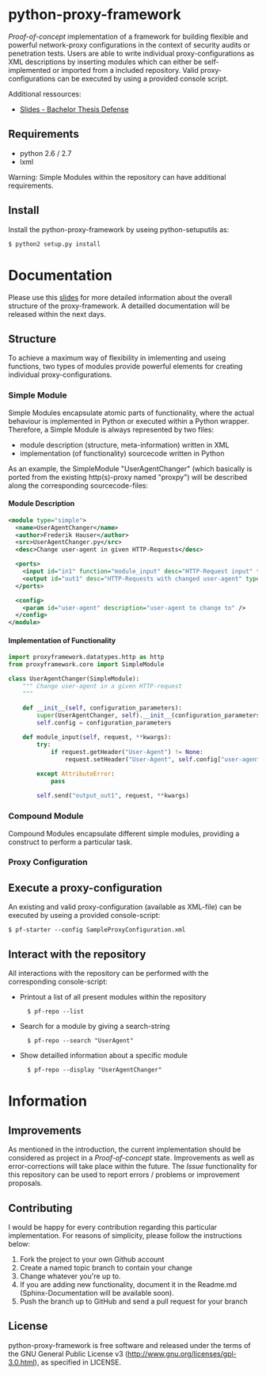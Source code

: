 python-proxy-framework
======================
*Proof-of-concept* implementation of a framework for building flexible and powerful network-proxy configurations in the context of security audits or penetration tests. Users are able to write individual proxy-configurations as XML descriptions by inserting modules which can either be self-implemented or imported from a included repository. Valid proxy-configurations can be executed by using a provided console script.

Additional ressources:
* [Slides - Bachelor Thesis Defense](http://www.fhauser.de/pub/140224_Slides_Thesis.pdf)

## Requirements

* python 2.6 / 2.7
* lxml

Warning: Simple Modules within the repository can have additional requirements.

## Install

Install the python-proxy-framework by useing python-setuputils as:
    
    $ python2 setup.py install

# Documentation

Please use this [slides](http://www.fhauser.de/pub/140224_Slides_Thesis.pdf) for more detailed information about the overall structure of the proxy-framework. A detailled documentation will be released within the next days.

## Structure
To achieve a maximum way of flexibility in imlementing and useing functions, two types of modules provide powerful elements for creating individual proxy-configurations.

### Simple Module
Simple Modules encapsulate atomic parts of functionality, where the actual behaviour is implemented in Python or executed within a Python wrapper. Therefore, a Simple Module is always represented by two files: 

* module description (structure, meta-information) written in XML
* implementation (of functionality) sourcecode written in Python

As an example, the SimpleModule "UserAgentChanger" (which basically is ported from the existing http(s)-proxy named "proxpy") will be described along the corresponding sourcecode-files:

####  Module Description

```xml
<module type="simple">
  <name>UserAgentChanger</name>
  <author>Frederik Hauser</author>
  <src>UserAgentChanger.py</src>
  <desc>Change user-agent in given HTTP-Requests</desc>

  <ports>
    <input id="in1" function="module_input" desc="HTTP-Request input" type="http"/>
    <output id="out1" desc="HTTP-Requests with changed user-agent" type="http"/>
  </ports>

  <config>
    <param id="user-agent" description="user-agent to change to" />
  </config>
</module>
```

#### Implementation of Functionality

```python
import proxyframework.datatypes.http as http
from proxyframework.core import SimpleModule

class UserAgentChanger(SimpleModule):
    """ Change user-agent in a given HTTP-request
    """

    def __init__(self, configuration_parameters):
        super(UserAgentChanger, self).__init__(configuration_parameters)
        self.config = configuration_parameters
        
    def module_input(self, request, **kwargs):
        try:
            if request.getHeader("User-Agent") != None:
                request.setHeader("User-Agent", self.config["user-agent"])

        except AttributeError:
            pass
            
        self.send("output_out1", request, **kwargs)
```

### Compound Module
Compound Modules encapsulate different simple modules, providing a construct to perform a particular task.

### Proxy Configuration

## Execute a proxy-configuration
An existing and valid proxy-configuration (available as XML-file) can be executed by useing a provided console-script:

    $ pf-starter --config SampleProxyConfiguration.xml

## Interact with the repository
All interactions with the repository can be performed with the corresponding console-script:

* Printout a list of all present modules within the repository

        $ pf-repo --list

* Search for a module by giving a search-string

        $ pf-repo --search "UserAgent"

* Show detailled information about a specific module

        $ pf-repo --display "UserAgentChanger"


# Information

## Improvements
As mentioned in the introduction, the current implementation should be considered as project in a *Proof-of-concept* state. Improvements as well as error-corrections will take place within the future. The *Issue* functionality for this repository can be used to report errors / problems or improvement proposals. 

## Contributing

I would be happy for every contribution regarding this particular implementation. For reasons of simplicity, please follow the instructions below:

1. Fork the project to your own Github account
1. Create a named topic branch to contain your change
1. Change whatever you're up to.
1. If you are adding new functionality, document it in the Readme.md (Sphinx-Documentation will be available soon).
1. Push the branch up to GitHub and send a pull request for your branch

## License
python-proxy-framework is free software and released under the terms of the GNU General Public License v3 (http://www.gnu.org/licenses/gpl-3.0.html), as specified in LICENSE.